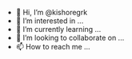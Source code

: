 - 👋 Hi, I’m @kishoregrk
- 👀 I’m interested in ...
- 🌱 I’m currently learning ...
- 💞️ I’m looking to collaborate on ...
- 📫 How to reach me ...

<!---
kishoregrk/kishoregrk is a ✨ special ✨ repository because its `README.md` (this file) appears on your GitHub profile.
You can click the Preview link to take a look at your changes.
--->
